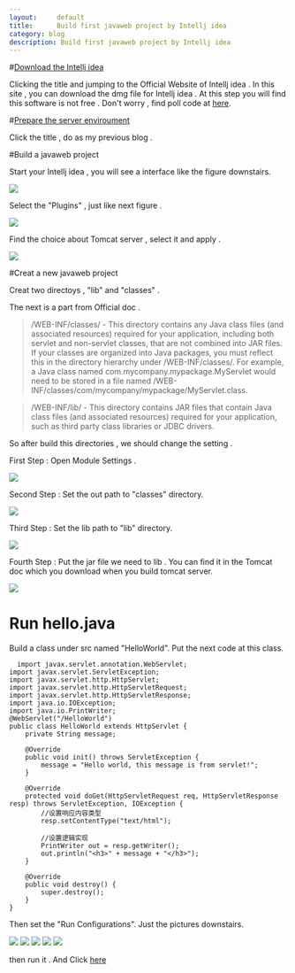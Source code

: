 ```yaml
---
layout:     default
title:      Build first javaweb project by Intellj idea
category: blog
description: Build first javaweb project by Intellj idea
---
```


#[Download the Intellj idea](http://www.jetbrains.com/idea/)

  Clicking the title and jumping to the Official Website of Intellj idea . In this site , you can download the dmg file for Intellj idea . At this step you will find this software is not free . Don't worry , find poll code at [here](http://idea.lanyus.com).
  
#[Prepare the server enviroument]({{site.url}}/established-javaweb-development-enviroument)

  Click the title , do as my previous blog .
  
#Build a javaweb project

  Start your Intellj idea , you will see a interface like the figure downstairs.

![]({{site.url}}/assets/intelljStartFace.png)

  Select the "Plugins" , just like next figure .
  
![]({{site.url}}/assets/IntelljPlugins.png)

  Find the choice about Tomcat server , select it and apply .
  
![]({{site.url}}/assets/IntelljPluginsTomcat.png)

#Creat a new javaweb project

  Creat two directoys , "lib" and "classes" . 
 
   The next is a part from Official doc .
   
> /WEB-INF/classes/ - This directory contains any Java class files (and associated resources) required for your application, including both servlet and non-servlet classes, that are not combined into JAR files. If your classes are organized into Java packages, you must reflect this in the directory hierarchy under /WEB-INF/classes/. For example, a Java class named com.mycompany.mypackage.MyServlet would need to be stored in a file named /WEB-INF/classes/com/mycompany/mypackage/MyServlet.class. 

> /WEB-INF/lib/ - This directory contains JAR files that contain Java class files (and associated resources) required for your application, such as third party class libraries or JDBC drivers.

  So after build this directories , we should change the setting .
  
  First Step : Open Module Settings . 
  
![]({{site.url}}/assets/OpenModuleSetting.png)

  Second Step : Set the out path to "classes" directory.
 
![]({{site.url}}/assets/outPath.png)

  Third Step : Set the lib path to "lib" directory.
  
![]({{site.url}}/assets/libPath.png)
  
  Fourth Step : Put the jar file we need to lib . You can find it in the Tomcat doc which you download when you build tomcat server.
  
![]({{site.url}}/assets/jarfile.png)

# Run hello.java

  Build a class under src named "HelloWorld". Put the next code at this class.
```
  import javax.servlet.annotation.WebServlet;
import javax.servlet.ServletException;
import javax.servlet.http.HttpServlet;
import javax.servlet.http.HttpServletRequest;
import javax.servlet.http.HttpServletResponse;
import java.io.IOException;
import java.io.PrintWriter;
@WebServlet("/HelloWorld")
public class HelloWorld extends HttpServlet {
    private String message;

    @Override
    public void init() throws ServletException {
        message = "Hello world, this message is from servlet!";
    }

    @Override
    protected void doGet(HttpServletRequest req, HttpServletResponse resp) throws ServletException, IOException {
        //设置响应内容类型
        resp.setContentType("text/html");

        //设置逻辑实现
        PrintWriter out = resp.getWriter();
        out.println("<h3>" + message + "</h3>");
    }

    @Override
    public void destroy() {
        super.destroy();
    }
}
```

  Then set the "Run Configurations". Just the pictures downstairs.
  
  ![]({{site.url}}/assets/SetRunConfigurations1.png)
  ![]({{site.url}}/assets/SetRunConfigurations5.png)
  ![]({{site.url}}/assets/SetRunConfigurations2.png)
  ![]({{site.url}}/assets/SetRunConfigurations3.png)
  ![]({{site.url}}/assets/SetRunConfigurations4.png)
  
  then run it . And Click [here](http://localhost:8080/HelloWorld)
  

 
  
